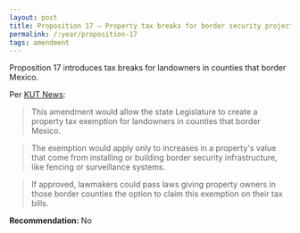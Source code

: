 ```yaml
---
layout: post
title: Proposition 17 – Property tax breaks for border security projects
permalink: /:year/proposition-17
tags: amendment
---
```


Proposition 17 introduces tax breaks for landowners in counties that border
Mexico.

Per [KUT News][KU]:

> This amendment would allow the state Legislature to create a property tax
> exemption for landowners in counties that border Mexico.

> The exemption would apply only to increases in a property's value that come
> from installing or building border security infrastructure, like fencing or
> surveillance systems.

> If approved, lawmakers could pass laws giving property owners in those border
> counties the option to claim this exemption on their tax bills.

**Recommendation:** No

[KU]: https://www.kut.org/2025-10-15/your-guide-to-all-17-of-texas-proposed-constitutional-amendments-on-the-ballot-this-november
